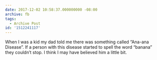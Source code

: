 ```yaml
---
date: 2017-12-02 10:58:37.000000000 -08:00
archive: fb
tags: 
  - Archive Post
id: '1512241117'
---
```


When I was a kid my dad told me there was something called “Ana-ana Disease”. If a person with this disease started to spell the word “banana” they couldn’t stop. I think I may have believed him a little bit.
